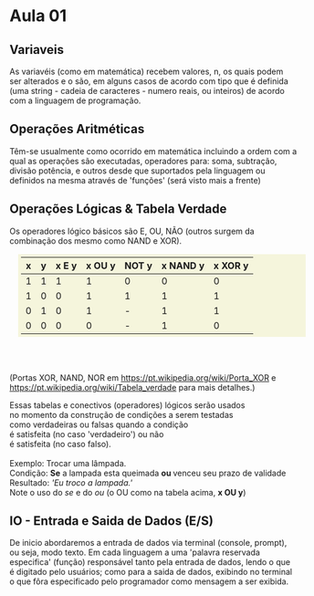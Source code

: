 # Aula 01

Variaveis
--------------

As variavéis (como em matemática) recebem valores, n, os quais
podem ser alterados e o são, em alguns casos de acordo com tipo
que é definida (uma string - cadeia de caracteres - numero
reais, ou inteiros) de acordo com a linguagem de programação.








Operações Aritméticas
------------------------
Têm-se usualmente como ocorrido em matemática incluindo a ordem com a
qual as operações são executadas, operadores para: soma, subtração, divisão
potência, e outros desde que suportados pela linguagem ou definidos na mesma
através de 'funções' (será visto mais a frente)




Operações Lógicas & Tabela Verdade
------------------------------------

Os operadores lógico básicos são E, OU, NÃO (outros surgem
da combinação dos mesmo como NAND e XOR).

<table style="margin: 15px; padding: 5px;border: 2px; background-color: beige;">
<tr><th>x</th><th>y</th><th>x E y</th><th>x OU y</th><th>NOT y</th> <th>x NAND y</th> <th>x XOR y</th></tr>
<tbody>
	<tr> <td>1</td> <td>1</td> <td>1</td> <td>1</td> <td>0</td> <td>0</td> <td>0</td> </tr>
	<tr> <td>1</td> <td>0</td> <td>0</td> <td>1</td> <td>1</td> <td>1</td> <td>1</td> </tr>
	<tr> <td>0</td> <td>1</td> <td>0</td> <td>1</td> <td>-</td> <td>1</td> <td>1</td> </tr>
	<tr> <td>0</td> <td>0</td> <td>0</td> <td>0</td> <td>-</td> <td>1</td> <td>0</td> </tr>
<tbody>
	
</table>
<br><br>

(Portas XOR, NAND, NOR em https://pt.wikipedia.org/wiki/Porta_XOR e https://pt.wikipedia.org/wiki/Tabela_verdade 
para mais detalhes.)

Essas tabelas e conectivos (operadores) lógicos serão usados <br>
no momento da construção de condições a serem testadas <br>
como verdadeiras ou falsas quando a condição <br>
é satisfeita (no caso 'verdadeiro') ou não <br>
é satisfeita (no caso falso). <br>
<br>
Exemplo: Trocar uma lâmpada.
<br>
Condição: <b>Se</b> a lampada esta queimada <b> ou </b> venceu seu prazo de validade <br>
Resultado: <i>'Eu troco a lampada.'</i> <br>
Note o uso do <i>se</i> e do <i>ou</i> (o OU como na tabela acima, <b>x OU y</b>)


IO - Entrada e Saida de Dados (E/S)
------------------------------------

De inicio abordaremos a entrada de dados via terminal (console, prompt), ou
seja, modo texto. Em cada linguagem a uma 'palavra reservada especifica' (função)
responsável tanto pela entrada de dados, lendo o que é digitado pelo usuários;
como para a saida de dados, exibindo no terminal o que fôra especificado
pelo programador como mensagem a ser exibida.

